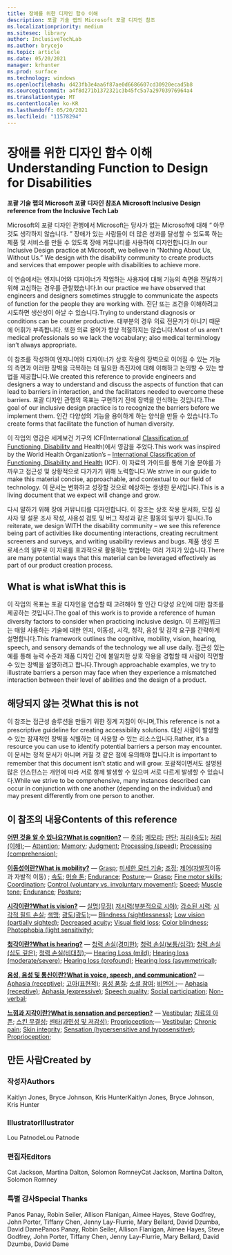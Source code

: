 ```yaml
---
title: 장애를 위한 디자인 함수 이해
description: 포괄 기술 랩의 Microsoft 포괄 디자인 참조
ms.localizationpriority: medium
ms.sitesec: library
author: InclusiveTechLab
ms.author: brycejo
ms.topic: article
ms.date: 05/20/2021
manager: krhunter
ms.prod: surface
ms.technology: windows
ms.openlocfilehash: d423fb3e4aa6f87ae0d6686607cd30920ecad5b8
ms.sourcegitcommit: a4f8d271b1372321c3b45fc5a7a29703976964a4
ms.translationtype: MT
ms.contentlocale: ko-KR
ms.lasthandoff: 05/20/2021
ms.locfileid: "11578294"
---
```

# <a name="understanding-function-to-design-for-disabilities"></a><span data-ttu-id="7add2-103">장애를 위한 디자인 함수 이해</span><span class="sxs-lookup"><span data-stu-id="7add2-103">Understanding Function to Design for Disabilities</span></span>
**<span data-ttu-id="7add2-104">포괄 기술 랩의 Microsoft 포괄 디자인 참조</span><span class="sxs-lookup"><span data-stu-id="7add2-104">A Microsoft Inclusive Design reference from the Inclusive Tech Lab</span></span>**

<span data-ttu-id="7add2-105">Microsoft의 포괄 디자인 관행에서 Microsoft는 당사가 없는 Microsoft에 대해 &ldquo; 아무것도 생각하지 않습니다. &rdquo; 장애가 있는 사람들이 더 많은 성과를 달성할 수 있도록 하는 제품 및 서비스를 만들 수 있도록 장애 커뮤니티를 사용하여 디자인합니다.</span><span class="sxs-lookup"><span data-stu-id="7add2-105">In our Inclusive Design practice at Microsoft, we believe in &ldquo;Nothing About Us, Without Us.&rdquo; We design with the disability community to create products and services that empower people with disabilities to achieve more.</span></span> 

<span data-ttu-id="7add2-106">이 연습에서는 엔지니어와 디자이너가 작업하는 사용자에 대해 기능의 측면을 전달하기 위해 고심하는 경우를 관찰했습니다.</span><span class="sxs-lookup"><span data-stu-id="7add2-106">In our practice we have observed that engineers and designers sometimes struggle to communicate the aspects of function for the people they are working with.</span></span> <span data-ttu-id="7add2-107">진단 또는 조건을 이해하려고 시도하면 생산성이 아날 수 있습니다.</span><span class="sxs-lookup"><span data-stu-id="7add2-107">Trying to understand diagnosis or conditions can be counter productive.</span></span> <span data-ttu-id="7add2-108">대부분의 경우 의료 전문가가 아니기 때문에 어휘가 부족합니다. 또한 의료 용어가 항상 적절하지는 않습니다.</span><span class="sxs-lookup"><span data-stu-id="7add2-108">Most of us aren’t medical professionals so we lack the vocabulary; also medical terminology isn’t always appropriate.</span></span>

<span data-ttu-id="7add2-109">이 참조를 작성하여 엔지니어와 디자이너가 상호 작용의 장벽으로 이어질 수 있는 기능의 측면과 이러한 장벽을 극복하는 데 필요한 촉진자에 대해 이해하고 논의할 수 있는 방법을 제공합니다.</span><span class="sxs-lookup"><span data-stu-id="7add2-109">We created this reference to provide engineers and designers a way to understand and discuss the aspects of function that can lead to barriers in interaction, and the facilitators needed to overcome these barriers.</span></span> <span data-ttu-id="7add2-110">포괄 디자인 관행의 목표는 구현하기 전에 장벽을 인식하는 것입니다.</span><span class="sxs-lookup"><span data-stu-id="7add2-110">The goal of our inclusive design practice is to recognize the barriers before we implement them.</span></span> <span data-ttu-id="7add2-111">인간 다양성의 기능을 용이하게 하는 양식을 만들 수 있습니다.</span><span class="sxs-lookup"><span data-stu-id="7add2-111">To create forms that facilitate the function of human diversity.</span></span>

<span data-ttu-id="7add2-112">이 작업의 영감은 세계보건 기구의 ICF(International [Classification of Functioning, Disability and](https://www.who.int/standards/classifications/international-classification-of-functioning-disability-and-health) Health)에서 영감을 주었다.</span><span class="sxs-lookup"><span data-stu-id="7add2-112">This work was inspired by the World Health Organization’s – [International Classification of Functioning, Disability and Health](https://www.who.int/standards/classifications/international-classification-of-functioning-disability-and-health) (ICF).</span></span> <span data-ttu-id="7add2-113">이 자료의 가이드를 통해 기술 분야를 가까우고 접근성 및 상황적으로 다가가기 위해 노력합니다.</span><span class="sxs-lookup"><span data-stu-id="7add2-113">We strive in our guide to make this material concise, approachable, and contextual to our field of technology.</span></span> <span data-ttu-id="7add2-114">이 문서는 변화하고 성장할 것으로 예상하는 생생한 문서입니다.</span><span class="sxs-lookup"><span data-stu-id="7add2-114">This is a living document that we expect will change and grow.</span></span>

<span data-ttu-id="7add2-115">다시 말하기 위해 장애 커뮤니티를 디자인합니다. 이 참조는 상호 작용 문서화, 모집 심사자 및 설문 조사 작성, 사용성 검토 및 버그 작성과 같은 활동의 일부가 됩니다.</span><span class="sxs-lookup"><span data-stu-id="7add2-115">To reiterate, we design WITH the disability community – we see this reference being part of activities like documenting interactions, creating recruitment screeners and surveys, and writing usability reviews and bugs.</span></span> <span data-ttu-id="7add2-116">제품 생성 프로세스의 일부로 이 자료를 효과적으로 활용하는 방법에는 여러 가지가 있습니다.</span><span class="sxs-lookup"><span data-stu-id="7add2-116">There are many potential ways that this material can be leveraged effectively as part of our product creation process.</span></span>

## <a name="what-this-is"></a><span data-ttu-id="7add2-117">What is what is</span><span class="sxs-lookup"><span data-stu-id="7add2-117">What this is</span></span>

<span data-ttu-id="7add2-118">이 작업의 목표는 포괄 디자인을 연습할 때 고려해야 할 인간 다양성 요인에 대한 참조를 제공하는 것입니다.</span><span class="sxs-lookup"><span data-stu-id="7add2-118">The goal of this work is to provide a reference of human diversity factors to consider when practicing inclusive design.</span></span> <span data-ttu-id="7add2-119">이 프레임워크는 매일 사용하는 기술에 대한 인지, 이동성, 시각, 청각, 음성 및 감각 요구를 간략하게 설명합니다.</span><span class="sxs-lookup"><span data-stu-id="7add2-119">This framework outlines the cognitive, mobility, vision, hearing, speech, and sensory demands of the technology we all use daily.</span></span> <span data-ttu-id="7add2-120">접근성 있는 예를 통해 능력 수준과 제품 디자인 간에 불일치한 상호 작용을 경험할 때 사람이 직면할 수 있는 장벽을 설명하려고 합니다.</span><span class="sxs-lookup"><span data-stu-id="7add2-120">Through approachable examples, we try to illustrate barriers a person may face when they experience a mismatched interaction between their level of abilities and the design of a product.</span></span>

## <a name="what-this-is-not"></a><span data-ttu-id="7add2-121">해당되지 않는 것</span><span class="sxs-lookup"><span data-stu-id="7add2-121">What this is not</span></span>

<span data-ttu-id="7add2-122">이 참조는 접근성 솔루션을 만들기 위한 징계 지침이 아니며,</span><span class="sxs-lookup"><span data-stu-id="7add2-122">This reference is not a prescriptive guideline for creating accessibility solutions.</span></span> <span data-ttu-id="7add2-123">대신 사람이 발생할 수 있는 잠재적인 장벽을 식별하는 데 사용할 수 있는 리소스입니다.</span><span class="sxs-lookup"><span data-stu-id="7add2-123">Rather, it’s a resource you can use to identify potential barriers a person may encounter.</span></span> <span data-ttu-id="7add2-124">이 문서는 정적 문서가 아니며 커질 것 같은 점에 유의해야 합니다.</span><span class="sxs-lookup"><span data-stu-id="7add2-124">It is important to remember that this document isn’t static and will grow.</span></span> <span data-ttu-id="7add2-125">포괄적이면서도 설명된 많은 인스턴스는 개인에 따라 서로 함께 발생할 수 있으며 서로 다르게 발생할 수 있습니다.</span><span class="sxs-lookup"><span data-stu-id="7add2-125">While we strive to be comprehensive, many instances described can occur in conjunction with one another (depending on the individual) and may present differently from one person to another.</span></span>

## <a name="contents-of-this-reference"></a><span data-ttu-id="7add2-126">이 참조의 내용</span><span class="sxs-lookup"><span data-stu-id="7add2-126">Contents of this reference</span></span>

**[<span data-ttu-id="7add2-127">어떤 것을 알 수 있나요?</span><span class="sxs-lookup"><span data-stu-id="7add2-127">What is cognition?</span></span>](cognition.md)** <span data-ttu-id="7add2-128">— [주의](cognition-attention.md); [메모리](cognition-memory.md); [판단](cognition-judgment.md); [처리(속도)](cognition-processing-speed.md); [처리(이해)](cognition-processing-comprehension.md);</span><span class="sxs-lookup"><span data-stu-id="7add2-128">— [Attention](cognition-attention.md); [Memory](cognition-memory.md); [Judgment](cognition-judgment.md); [Processing (speed)](cognition-processing-speed.md); [Processing (comprehension)](cognition-processing-comprehension.md);</span></span> 

**[<span data-ttu-id="7add2-129">이동성이란?</span><span class="sxs-lookup"><span data-stu-id="7add2-129">What is mobility?</span></span>](mobility.md)** <span data-ttu-id="7add2-130">— [Grasp](mobility-grasp.md); [미세한 모터 기술](mobility-fine-motor-skills.md); [조정](mobility-coordination.md); [제어(자발적](mobility-control.md)이동과 자발적 이동) ; [속도](mobility-speed.md); [머슬 톤](mobility-muscle-tone.md); [Endurance](mobility-endurance.md); [Posture](mobility-posture.md);</span><span class="sxs-lookup"><span data-stu-id="7add2-130">— [Grasp](mobility-grasp.md); [Fine motor skills](mobility-fine-motor-skills.md); [Coordination](mobility-coordination.md); [Control (voluntary vs. involuntary movement)](mobility-control.md); [Speed](mobility-speed.md); [Muscle tone](mobility-muscle-tone.md); [Endurance](mobility-endurance.md); [Posture](mobility-posture.md);</span></span> 

**[<span data-ttu-id="7add2-131">시각이란?</span><span class="sxs-lookup"><span data-stu-id="7add2-131">What is vision?</span></span>](vision.md)** <span data-ttu-id="7add2-132">— [실명(무정)](vision-blindness-sightlessness.md) [저시력(부분적으로 시야)](vision-low-vision-partially-sighted.md); [감소된 시력](vision-decreased-acuity.md); [시각적 필드 손실](vision-visual-field-loss.md); [색맹](vision-color-blindness.md); [광도(광도)](vision-photophobia-light-sensitivity.md);</span><span class="sxs-lookup"><span data-stu-id="7add2-132">— [Blindness (sightlessness)](vision-blindness-sightlessness.md); [Low vision (partially sighted)](vision-low-vision-partially-sighted.md); [Decreased acuity](vision-decreased-acuity.md); [Visual field loss](vision-visual-field-loss.md); [Color blindness](vision-color-blindness.md); [Photophobia (light sensitivity)](vision-photophobia-light-sensitivity.md);</span></span> 

**[<span data-ttu-id="7add2-133">청각이란?</span><span class="sxs-lookup"><span data-stu-id="7add2-133">What is hearing?</span></span>](hearing.md)** <span data-ttu-id="7add2-134">— [청력 손실(경미한)](hearing-mild.md); [청력 손실(보통/심각)](hearing-moderate-severe.md); [청력 손실(심도 깊은)](hearing-profound.md); [청력 손실(비대칭)](hearing-asymmetrical.md);</span><span class="sxs-lookup"><span data-stu-id="7add2-134">— [Hearing Loss (mild)](hearing-mild.md); [Hearing loss (moderate/severe)](hearing-moderate-severe.md); [Hearing loss (profound)](hearing-profound.md); [Hearing loss (asymmetrical)](hearing-asymmetrical.md);</span></span> 

**[<span data-ttu-id="7add2-135">음성, 음성 및 통신이란?</span><span class="sxs-lookup"><span data-stu-id="7add2-135">What is voice, speech, and communication?</span></span>](voice-speech-communication.md)** <span data-ttu-id="7add2-136">— [Aphasia (receptive)](voice-speech-communication-aphasia-receptive.md); [고아(표현적)](voice-speech-communication-aphasia-expressive.md); [음성 품질](voice-speech-communication-speech-quality.md); [소셜 참여](voice-speech-communication-social-participation.md); [비언어 ;](voice-speech-communication-non-verbal.md)</span><span class="sxs-lookup"><span data-stu-id="7add2-136">— [Aphasia (receptive)](voice-speech-communication-aphasia-receptive.md); [Aphasia (expressive)](voice-speech-communication-aphasia-expressive.md); [Speech quality](voice-speech-communication-speech-quality.md); [Social participation](voice-speech-communication-social-participation.md); [Non-verbal](voice-speech-communication-non-verbal.md);</span></span> 

**[<span data-ttu-id="7add2-137">느낌과 지각이란?</span><span class="sxs-lookup"><span data-stu-id="7add2-137">What is sensation and perception?</span></span>](sensation-perception.md)** <span data-ttu-id="7add2-138">— [Vestibular](sensation-perception-vestibular.md); [치료의 아픈](sensation-perception-chronic-pain.md); [스킨 무결성](sensation-perception-skin-integrity.md); [센타(과민성 및 저감성)](sensation-perception-sensation.md); [Proprioception](sensation-perception-proprioception.md);</span><span class="sxs-lookup"><span data-stu-id="7add2-138">— [Vestibular](sensation-perception-vestibular.md); [Chronic pain](sensation-perception-chronic-pain.md); [Skin integrity](sensation-perception-skin-integrity.md); [Sensation (hypersensitive and hyposensitive)](sensation-perception-sensation.md); [Proprioception](sensation-perception-proprioception.md);</span></span> 

## <a name="created-by"></a><span data-ttu-id="7add2-139">만든 사람</span><span class="sxs-lookup"><span data-stu-id="7add2-139">Created by</span></span>

### <a name="authors"></a><span data-ttu-id="7add2-140">작성자</span><span class="sxs-lookup"><span data-stu-id="7add2-140">Authors</span></span>
<span data-ttu-id="7add2-141">Kaitlyn Jones, Bryce Johnson, Kris Hunter</span><span class="sxs-lookup"><span data-stu-id="7add2-141">Kaitlyn Jones, Bryce Johnson, Kris Hunter</span></span>

### <a name="illustrator"></a><span data-ttu-id="7add2-142">Illustrator</span><span class="sxs-lookup"><span data-stu-id="7add2-142">Illustrator</span></span>
<span data-ttu-id="7add2-143">Lou Patnode</span><span class="sxs-lookup"><span data-stu-id="7add2-143">Lou Patnode</span></span>

### <a name="editors"></a><span data-ttu-id="7add2-144">편집자</span><span class="sxs-lookup"><span data-stu-id="7add2-144">Editors</span></span>
<span data-ttu-id="7add2-145">Cat Jackson, Martina Dalton, Solomon Romney</span><span class="sxs-lookup"><span data-stu-id="7add2-145">Cat Jackson, Martina Dalton, Solomon Romney</span></span>

### <a name="special-thanks"></a><span data-ttu-id="7add2-146">특별 감사</span><span class="sxs-lookup"><span data-stu-id="7add2-146">Special Thanks</span></span>
<span data-ttu-id="7add2-147">Panos Panay, Robin Seiler, Allison Flanigan, Aimee Hayes, Steve Godfrey, John Porter, Tiffany Chen, Jenny Lay-Flurrie, Mary Bellard, David Dzumba, David Dame</span><span class="sxs-lookup"><span data-stu-id="7add2-147">Panos Panay, Robin Seiler, Allison Flanigan, Aimee Hayes, Steve Godfrey, John Porter, Tiffany Chen, Jenny Lay-Flurrie, Mary Bellard, David Dzumba, David Dame</span></span>


[comment]: # (Footer 포함)
